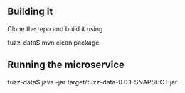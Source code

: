 ## Building it

Clone the repo and build it using

fuzz-data$ mvn clean package

## Running the microservice

fuzz-data$ java -jar target/fuzz-data-0.0.1-SNAPSHOT.jar



